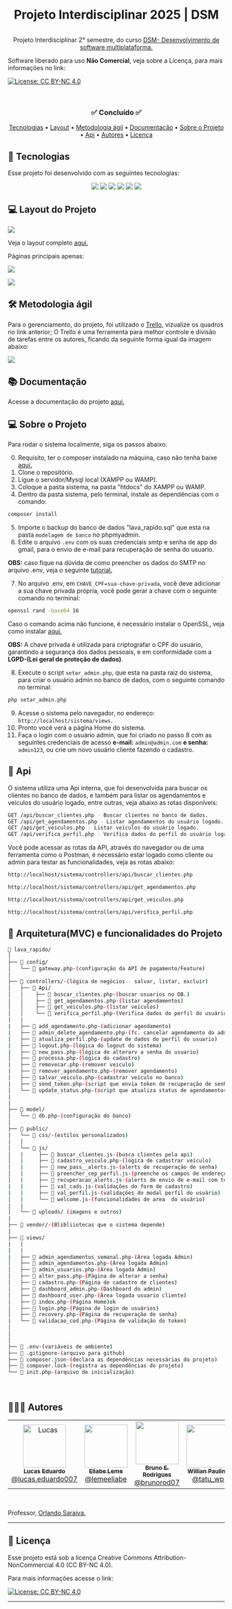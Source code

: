 
<h1 align="center"> Projeto Interdisciplinar 2025 | DSM</h1>
<p align="center">

  ![]()
  
</p>

<p align="center">
Projeto Interdisciplinar 2° semestre, do curso <a href="https://fatecararas.cps.sp.gov.br/tecnologia-em-desenvolvimento-de-softwares-multiplataforma/">DSM- Desenvolvimento de software multiplataforma.</a>

Software liberado para uso **Não Comercial**, veja sobre a Licença, para mais informações no link:

[![License: CC BY-NC 4.0](https://img.shields.io/badge/License-CC_BY--NC_4.0-lightgrey.svg)](https://creativecommons.org/licenses/by-nc/4.0/)

<p align="center">
  <!-- <img alt="License" src="https://img.shields.io/static/v1?label=license&message=MIT&color=49AA26&labelColor=000000"> -->
</p>
<br>

<!-- Licença Creative Commons 4.0 não comercial, para mais informações acesse o link:

[![License: CC BY-NC 4.0](https://img.shields.io/badge/License-CC_BY--NC_4.0-lightgrey.svg)](https://creativecommons.org/licenses/by-nc/4.0/) -->

<h3 align="center">✅ Concluído ✅</h3>
<!-- <h3 align="center">🚧🚧 Em construção! 🏗 👷 🧱🚧</h3> -->

<p align="center">
 <a href="#-tecnologias">Tecnologias</a> • 
 <a href="#-layout-do-projeto">Layout</a> • 
 <a href="#-metodologia-ágil">Metodologia ágil</a> •
 <a href="#-documentação">Documentação</a> •
 <a href="#-sobre-o-projeto">Sobre o Projeto</a> •
 <a href="#-Api ">Api</a> •
 <!-- <a href="#-Deploy">Deploy</a> • -->
 <!-- <a href="#-Live">Live</a> • -->
  <a href="#-autores">Autores</a> •
 <a href="#memo-licença">Licença</a>
 
</p>

 ## 🚀 Tecnologias


Esse projeto foi desenvolvido com as seguintes tecnologias:

<p align="center">
  <img src="https://img.shields.io/badge/PHP-777BB4?style=for-the-badge&logo=php&logoColor=white">
  <img src="https://img.shields.io/badge/JavaScript-F7DF1E?style=for-the-badge&logo=javascript&logoColor=black"/>
  <img src="https://img.shields.io/badge/Bootstrap-563D7C?style=for-the-badge&logo=bootstrap&logoColor=white"/>
    <img src="https://img.shields.io/badge/mysql-4479A1.svg?style=for-the-badge&logo=mysql&logoColor=white">
  <img src="https://img.shields.io/badge/HTML5-E34F26?style=for-the-badge&logo=html5&logoColor=white"/>
  <img src="https://img.shields.io/badge/CSS3-1572B6?style=for-the-badge&logo=css3&logoColor=white"/>

</p>

 ## 💻 Layout do Projeto

![](/img/gif_apresentacao.gif)

Veja o layout completo  [aqui.](https://www.figma.com/design/PpyOYg0jN5SyXKjDlWTspq/Fatec-Projeto-Integrador-2%C2%BA-S?node-id=0-1&p=f)

<p> Páginas principais apenas:</p>


![](/img/index.JPG)

![](/img/dashboard_user.JPG)


 ## 🛠 Metodologia ágil

Para o gerenciamento, do projeto, foi utilizado o [Trello](https://trello.com/b/0UhYo6ZL/fatec-pi-2), vizualize os quadros no link anterior;  O Trello é uma ferramenta para melhor controle e divisão de tarefas entre os autores, ficando da seguinte forma igual da imagem abaixo:

![](img/trello.png)

## 📚 Documentação

Acesse a documentação do projeto [aqui.](https://github.com/Lucas-Ed/Pi-2-semestre/tree/main/Documenta%C3%A7%C3%A3o)
<!-- ## 🤝🏼 Acessibilidade

![](/img/acessibilidade.mp4) -->

<!-- Apresentação do projeto interdiciplinar,
Confira [aqui.](https://lucas-ed.github.io/grupo-02_pi/#1)


## 📲 Deploy

Acesse o site do Pi [aqui.]()

# 👓 Live

<p>Assista a Live de Apresentação do projeto !</p>
<p>No video abaixo, veja a apresentação do grupo 02.</p>

[![Watch the video](./img/capa_video.PNG)](https://www.youtube.com/watch?v=jeLNnmUUFrM) -->

## 💻 Sobre o Projeto

Para rodar o sistema localmente, siga os passos abaixo:

0. Requisito, ter o composer instalado na máquina, caso não tenha baixe [aqui.](https://getcomposer.org/download/)
1. Clone o repositório.
2. Ligue o servidor/Mysql local (XAMPP ou WAMP).
3. Coloque a pasta sistema, na pasta "htdocs" do XAMPP ou WAMP.
4. Dentro da pasta sistema, pelo terminal, instale as dependências com o comando:

```bash
composer install
```

5. Importe o backup do banco de dados "lava_rapido.sql" que esta na pasta `modelagem de banco` no phpmyadmin.
6. Edite o arquivo `.env` com os suas credenciais smtp e senha de app do gmail, para o envio de e-mail para recuperação de senha do usuario.

**OBS:** caso fique na dúvida de como preencher os dados do SMTP no arquivo .env, veja o seguinte [tutorial.](https://www.tabnews.com.br/LucasEd/como-enviar-e-mails-usando-phpmailer-e-gmail-no-xampp-ambiente-de-desenvolvimento-e-producao)

7. No arquivo .env, em `CHAVE_CPF=sua-chave-privada`, você deve adicionar a sua chave privada própria, você pode gerar a chave com o seguinte comando no terminal: 

```bash
openssl rand -base64 16
```
Caso o comando acima não funcione, é necessário instalar o OpenSSL, veja como instalar [aqui.](https://slproweb.com/products/Win32OpenSSL.html?utm_source)

**OBS:**  A chave privada é utilizada para criptografar o CPF do usuário, garantindo a segurança dos dados pessoais, e em conformidade com a **LGPD-(Lei geral de proteção de dados)**.

8. Execute o script `setar_admin.php`, que esta na pasta raiz do sistema, para criar o usuário admin no banco de dados, com o seguinte comando no terminal:

```bash
php setar_admin.php
```
9. Acesse o sistema pelo navegador, no endereço: `http://localhost/sistema/views`.
10. Pronto você verá a página Home do sistema.
11. Faça o login com o usuário admin, que foi criado no passo 8 com as seguintes credenciais de acesso **e-mail:** `admin@admin.com`  **e senha:** `admin123`, ou crie um novo usuário cliente fazendo o cadastro.

## 🧩 Api

O sistema utiliza uma Api interna, que foi desenvolvida para buscar os clientes no banco de dados, e também para listar os agendamentos e veículos do usuário logado, entre outras, veja abaixo as rotas disponíveis:
```bash
GET /api/buscar_clientes.php - Buscar clientes no banco de dados. 
GET /api/get_agendamentos.php - Listar agendamentos do usuário logado.
GET /api/get_veiculos.php - Listar veículos do usuário logado.
GET /api/verifica_perfil.php - Verifica dados do perfil do usuário logado.
```
 
Você pode acessar as rotas da API, através do navegador ou de uma ferramenta como o Postman,
é necessário estar logado como cliente ou admin para testar as funcionalidades, veja as rotas abaixo:

```bash
http://localhost/sistema/controllers/api/buscar_clientes.php

http://localhost/sistema/controllers/api/get_agendamentos.php

http://localhost/sistema/controllers/api/get_veiculos.php

http://localhost/sistema/controllers/api/verifica_perfil.php

```


## 📂 Arquitetura(MVC) e funcionalidades do Projeto

```bash
📂 lava_rapido/
│
├── 📂 config/ 
│   └── 📄 gateway.php-(configuração da API de pagamento/Feature)
│
├── 📂 controllers/-(lógica de negócios - salvar, listar, excluir)
│   ├── 📂 Api/
│   │    ├── 📄 buscar_clientes.php-(buscar usuarios no DB.)
│   │    ├── 📄 get_agendamentos.php-(listar agendamentos)
│   │    ├── 📄 get_veiculos.php-(listar veiculos)
│   │    └── 📄 verifica_perfil.php-(Verifica dados do perfil do usuário)
|   |
|   ├── 📄 add_agendamento.php-(adicionar agendamento)
|   ├── 📄 admin_delete_agendamento.php-(fc. cancelar agendamento do admin)
|   ├── 📄 atualiza_perfil.php-(update de dados do perfil do usuario)
|   ├── 📄 logout.php-(lógica do logout do sistema)
|   ├── 📄 new_pass.php-(lógica de alterarv a senha do usuario)
│   ├── 📄 processa.php-(lógica do cadastro)
|   ├── 📄 removecar.php-(remover veiculo)
|   ├── 📄 remover_agendamento.php-(remover agendamento)
│   ├── 📄 salvar_veiculo.php-(cadastrar veiculo no banco)
|   ├── 📄 send_token.php-(script que envia token de recuperação de senha do usuario)
│   └── 📄 update_status.php-(script que atualiza status de agendamentos)
|
|
├── 📂 model/
│   └── 📄 db.php-(configuração do banco)
│
├── 📂 public/
|   └── 📂 css/-(estilos personalizados)
|   |
│   └── 📂 js/
│   |     ├── 📄 buscar_clientes.js-(busca clientes pela api)
│   |     ├── 📄 cadastro_veiculo.php-(lógica de cadastrar veículo)
│   |     ├── 📄 new_pass__alerts.js-(alerts de recuperação de senha)
│   |     ├── 📄 preencher_cep_perfil.js-(preenche os campos de endereço do modal perfil com base no CEP)
│   |     ├── 📄 recuperacao_alerts.js-(alerts de envio de e-mail com token)
|   |     ├── 📄 val_cads.js-(validações do form de cadastro)
|   |     ├── 📄 val_perfil.js-(validações do modal perfil do usuário)
│   |     └── 📄 welcome.js-(funcionalidades de area  do usuário)
|   |
│   └── 📂 uploads/ (imagens e outros)
|
├── 📂 vendor/-(Blibliiotecas que o sistema depende)
|
├── 📂 views/
|   |
|   |
|   ├── 📄 admin_agendamentos_semanal.php-(Àrea logada Admin)
│   ├── 📄 admin_agendamentos.php-(Àrea logada Admin)
│   ├── 📄 admin_usuarios.php-(Àrea logada Admin)
│   ├── 📄 alter_pass.php-(Página de alterar a senha)
│   ├── 📄 cadastro.php-(Página de cadastro de clientes)
│   ├── 📄 dashboard_admin.php-(Dashboard do admin)
│   ├── 📄 dashboard_user.php-(Àrea logada usuario cliente)
│   ├── 📄 index.php-(Página Home)ok
│   ├── 📄 login.php-(Página de login de usuários)
│   ├── 📄 recovery.php-(Página de recuperação de senha)
|   └── 📄 validacao_cod.php-(Página de validação do token)
│    
│
│
├── 📄 .env-(variáveis de ambiente)
├── 📄 .gitignore-(arquivo para github)
├── 📄 composer.json-(declara as dependências necessárias do projeto)
├── 📄 composer.lock-(registra as dependências do projeto)
└── 📄 init.php-(arquivo de inicialização)

```

<br>

## 👨🏼‍🎓 Autores
<table>
  <tr>
    <td align="center">
      <a href="https://github.com/Lucas-Ed">
        <img src="https://avatars.githubusercontent.com/u/30055762?v=4" width="100px;" alt="Lucas"/>
        <br />
        <sub>
          <b>Lucas Eduardo</b>
        </sub>
       </a>
       <br />
       <a href="https://www.instagram.com/lucas.eduardo007/" title="Instagram">@lucas.eduardo007</a> 
       <br />
    </td> 
    <td align="center">
      <a href="https://github.com/eliabe36i">
        <img src="https://avatars.githubusercontent.com/u/80930943?v=4" width="100px;" alt=""/>
        <br />
        <sub>
          <b> Eliabe Leme</b>
        </sub>
       </a>
       <br />
       <a href="https://www.instagram.com/lemeeliabe" title="Instagram">@lemeeliabe</a>
       <br />
    </td>
     <td align="center">
      <a href="https://github.com/brunorod07">
        <img src="https://avatars.githubusercontent.com/u/183766962?v=4" width="100px;" alt=""/>
        <br />
        <sub>
          <b>Bruno E. Rodrigues</b>
        </sub>
       </a>
       <br />
       <a href="https://www.instagram.com/brunorod07" title="instagram">@brunorod07</a>
       <br />
    </td>
     <td align="center">
      <a href="https://github.com/Paulino-Willian">
        <img src="https://avatars.githubusercontent.com/u/179543395?v=4" width="100px;" alt=""/>
        <br />
        <sub>
          <b>Willian Paulino</b>
        </sub>
       </a>
       <br />
       <a href="https://www.instagram.com/tatu_wp" title="instagram">@tatu_wp</a>
       <br />
    </td>
    <td align="center">
      <a href="https://github.com/Marques894">
        <img src="https://avatars.githubusercontent.com/u/136036690?v=4" width="100px;" alt=""/>
        <br />
        <sub>
          <b>Renan Marques</b>
        </sub>
       </a>
       <br />
       <a href="https://www.instagram.com/augustti_m?utm_source=ig_web_button_share_sheet&igsh=ZDNlZDc0MzIxNw==" title="instagram">@augustti_m</a>
       <br />
    </td>
  </table>
  <br>

Professor, <a href="https://github.com/orlandosaraivajr">Orlando Saraiva.</a>


  ---
## :memo: Licença

Esse projeto está sob a licença Creative Commons Attribution-NonCommercial 4.0 (CC BY-NC 4.0).

Para mais informações acesse o link:

[![License: CC BY-NC 4.0](https://img.shields.io/badge/License-CC_BY--NC_4.0-lightgrey.svg)](https://creativecommons.org/licenses/by-nc/4.0/)


<!---- Regras p\ cancelamento de agendamentos ------>

<!--- Regras atualizadas para permitir cancelamento:
O usuário pode cancelar o agendamento se TODAS as seguintes condições forem verdadeiras:

Faltar mais de 1 hora para o horário agendado.

O status (executado) na tabela status_ag é qualquer um dos seguintes:

Pendente

Confirmado

Concluída

Expirado

O usuário não pode cancelar se:

Está dentro do intervalo de 1 hora antes do horário agendado, ou já passou do horário agendado.

Ou o status é:

Fila de espera

Em andamento

Regra para adicionar veículo:
O usuário deve ter todos os atributos essenciais, no banco de dados
preenchidos.

Regra para placas de veículos:

placas válidas:

ABC-1234 ✅

ABC1234 ✅

ABC1D23 ✅

abc1234 (deve funcionar após toUpperCase()) ✅

AB1-2345, A1B2C3, 123-ABCD ❌ (inválidos)----->


---


